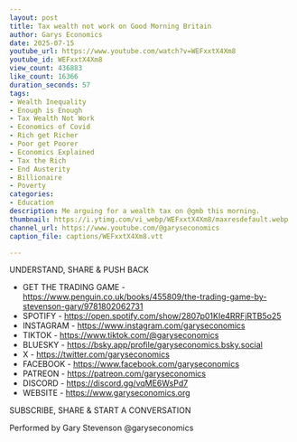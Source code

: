 ```yaml
---
layout: post
title: Tax wealth not work on Good Morning Britain
author: Garys Economics
date: 2025-07-15
youtube_url: https://www.youtube.com/watch?v=WEFxxtX4Xm8
youtube_id: WEFxxtX4Xm8
view_count: 436883
like_count: 16366
duration_seconds: 57
tags:
- Wealth Inequality
- Enough is Enough
- Tax Wealth Not Work
- Economics of Covid
- Rich get Richer
- Poor get Poorer
- Economics Explained
- Tax the Rich
- End Austerity
- Billionaire
- Poverty
categories:
- Education
description: Me arguing for a wealth tax on @gmb this morning.
thumbnail: https://i.ytimg.com/vi_webp/WEFxxtX4Xm8/maxresdefault.webp
channel_url: https://www.youtube.com/@garyseconomics
caption_file: captions/WEFxxtX4Xm8.vtt

---
```


UNDERSTAND, SHARE & PUSH BACK

- GET THE TRADING GAME - https://www.penguin.co.uk/books/455809/the-trading-game-by-stevenson-gary/9781802062731
- SPOTIFY - https://open.spotify.com/show/2807p01KIe4RRFjRTB5o25
- INSTAGRAM  - https://www.instagram.com/garyseconomics
- TIKTOK - https://www.tiktok.com/@garyseconomics
- BLUESKY - https://bsky.app/profile/garyseconomics.bsky.social
- X - https://twitter.com/garyseconomics
- FACEBOOK - https://www.facebook.com/garyseconomics
- PATREON - https://patreon.com/garyseconomics
- DISCORD - https://discord.gg/vqME6WsPd7
- WEBSITE - https://www.garyseconomics.org

SUBSCRIBE, SHARE & START A CONVERSATION

Performed by Gary Stevenson
@garyseconomics
